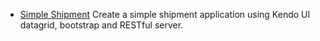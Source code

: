 * [Simple Shipment](SimpleShipment) 
  Create a simple shipment application using Kendo UI datagrid, bootstrap and RESTful server.
